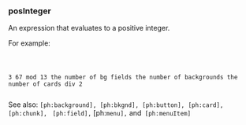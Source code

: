 ### posInteger

An expression that evaluates to a positive integer.

For example:  <code><pre>

3
67 mod 13
the number of bg fields
the number of backgrounds
the number of cards div 2
</pre></code>

See also: <code>[ph:background], [ph:bkgnd], [ph:button], [ph:card], [ph:chunk],</code> <code> [ph:field],</code> [ph:<code>menu],</code> and<code> [ph:menuItem]</code> 
